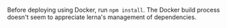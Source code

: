 Before deploying using Docker, run `npm install`. The Docker build process doesn't seem to appreciate lerna's management of dependencies. 
